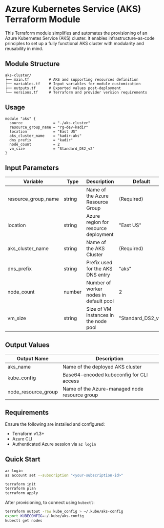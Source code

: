 # Azure Kubernetes Service (AKS) Terraform Module

This Terraform module simplifies and automates the provisioning of an Azure Kubernetes Service (AKS) cluster. It enables infrastructure-as-code principles to set up a fully functional AKS cluster with modularity and reusability in mind.

## Module Structure 

``` 
aks-cluster/
├── main.tf         # AKS and supporting resources definition
├── variables.tf    # Input variables for module customization
├── outputs.tf      # Exported values post-deployment
└── versions.tf     # Terraform and provider version requirements
``` 

## Usage

```hcl
module "aks" {
  source              = "./aks-cluster"
  resource_group_name = "rg-dev-kadir"
  location            = "East US"
  aks_cluster_name    = "kadir-aks"
  dns_prefix          = "kadir"
  node_count          = 2
  vm_size             = "Standard_DS2_v2"
}
```

## Input Parameters

| Variable              | Type   | Description                            | Default             |
| --------------------- | ------ | -------------------------------------- | ------------------- |
| resource\_group\_name | string | Name of the Azure Resource Group       | (Required)          |
| location              | string | Azure region for resource deployment   | "East US"           |
| aks\_cluster\_name    | string | Name of the AKS Cluster                | (Required)          |
| dns\_prefix           | string | Prefix used for the AKS DNS entry      | "aks"               |
| node\_count           | number | Number of worker nodes in default pool | 2                   |
| vm\_size              | string | Size of VM instances in the node pool  | "Standard\_DS2\_v2" |

## Output Values 

| Output Name           | Description                                   |
| --------------------- | --------------------------------------------- |
| aks\_name             | Name of the deployed AKS cluster              |
| kube\_config          | Base64-encoded kubeconfig for CLI access      |
| node\_resource\_group | Name of the Azure-managed node resource group |


## Requirements

Ensure the following are installed and configured:

* Terraform v1.3+
* Azure CLI
* Authenticated Azure session via `az login`

 
## Quick Start

```bash
az login 
az account set --subscription "<your-subscription-id>" 

terraform init 
terraform plan 
terraform apply 
```

After provisioning, to connect using `kubectl`:

```bash
terraform output -raw kube_config > ~/.kube/aks-config
export KUBECONFIG=~/.kube/aks-config
kubectl get nodes
```
